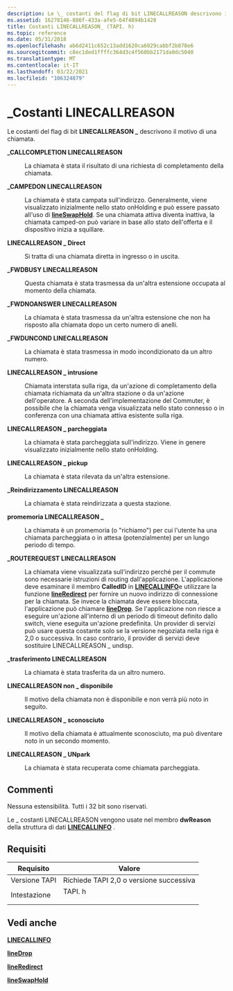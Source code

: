 ```yaml
---
description: Le \_ costanti del flag di bit LINECALLREASON descrivono il motivo di una chiamata.
ms.assetid: 16278146-886f-433a-afe5-64f4894b1428
title: Costanti LINECALLREASON_ (TAPI. h)
ms.topic: reference
ms.date: 05/31/2018
ms.openlocfilehash: ab6d2411c652c13add1620ca6029cabbf2b878e6
ms.sourcegitcommit: c8ec1ded1ffffc364d3c4f560bb2171da0dc5040
ms.translationtype: MT
ms.contentlocale: it-IT
ms.lasthandoff: 03/22/2021
ms.locfileid: "106324879"
---
```

# <a name="linecallreason_-constants"></a>\_Costanti LINECALLREASON

Le costanti del flag di bit **LINECALLREASON \_** descrivono il motivo di una chiamata.

<dl> <dt>

<span id="LINECALLREASON_CALLCOMPLETION"></span><span id="linecallreason_callcompletion"></span>**\_CALLCOMPLETION LINECALLREASON**
</dt> <dd> <dl> <dt>



La chiamata è stata il risultato di una richiesta di completamento della chiamata.


</dt> </dl> </dd> <dt>

<span id="LINECALLREASON_CAMPEDON"></span><span id="linecallreason_campedon"></span>**\_CAMPEDON LINECALLREASON**
</dt> <dd> <dl> <dt>



La chiamata è stata campata sull'indirizzo. Generalmente, viene visualizzato inizialmente nello stato onHolding e può essere passato all'uso di [**lineSwapHold**](/windows/desktop/api/Tapi/nf-tapi-lineswaphold). Se una chiamata attiva diventa inattiva, la chiamata camped-on può variare in base allo stato dell'offerta e il dispositivo inizia a squillare.


</dt> </dl> </dd> <dt>

<span id="LINECALLREASON_DIRECT"></span><span id="linecallreason_direct"></span>**LINECALLREASON \_ Direct**
</dt> <dd> <dl> <dt>



Si tratta di una chiamata diretta in ingresso o in uscita.


</dt> </dl> </dd> <dt>

<span id="LINECALLREASON_FWDBUSY"></span><span id="linecallreason_fwdbusy"></span>**\_FWDBUSY LINECALLREASON**
</dt> <dd> <dl> <dt>



Questa chiamata è stata trasmessa da un'altra estensione occupata al momento della chiamata.


</dt> </dl> </dd> <dt>

<span id="LINECALLREASON_FWDNOANSWER"></span><span id="linecallreason_fwdnoanswer"></span>**\_FWDNOANSWER LINECALLREASON**
</dt> <dd> <dl> <dt>



La chiamata è stata trasmessa da un'altra estensione che non ha risposto alla chiamata dopo un certo numero di anelli.


</dt> </dl> </dd> <dt>

<span id="LINECALLREASON_FWDUNCOND"></span><span id="linecallreason_fwduncond"></span>**\_FWDUNCOND LINECALLREASON**
</dt> <dd> <dl> <dt>



La chiamata è stata trasmessa in modo incondizionato da un altro numero.


</dt> </dl> </dd> <dt>

<span id="LINECALLREASON_INTRUDE"></span><span id="linecallreason_intrude"></span>**LINECALLREASON \_ intrusione**
</dt> <dd> <dl> <dt>



Chiamata interstata sulla riga, da un'azione di completamento della chiamata richiamata da un'altra stazione o da un'azione dell'operatore. A seconda dell'implementazione del Commuter, è possibile che la chiamata venga visualizzata nello stato connesso o in conferenza con una chiamata attiva esistente sulla riga.


</dt> </dl> </dd> <dt>

<span id="LINECALLREASON_PARKED"></span><span id="linecallreason_parked"></span>**LINECALLREASON \_ parcheggiata**
</dt> <dd> <dl> <dt>



La chiamata è stata parcheggiata sull'indirizzo. Viene in genere visualizzato inizialmente nello stato onHolding.


</dt> </dl> </dd> <dt>

<span id="LINECALLREASON_PICKUP"></span><span id="linecallreason_pickup"></span>**LINECALLREASON \_ pickup**
</dt> <dd> <dl> <dt>



La chiamata è stata rilevata da un'altra estensione.


</dt> </dl> </dd> <dt>

<span id="LINECALLREASON_REDIRECT"></span><span id="linecallreason_redirect"></span>**\_Reindirizzamento LINECALLREASON**
</dt> <dd> <dl> <dt>



La chiamata è stata reindirizzata a questa stazione.


</dt> </dl> </dd> <dt>

<span id="LINECALLREASON_REMINDER"></span><span id="linecallreason_reminder"></span>**promemoria LINECALLREASON \_**
</dt> <dd> <dl> <dt>



La chiamata è un promemoria (o "richiamo") per cui l'utente ha una chiamata parcheggiata o in attesa (potenzialmente) per un lungo periodo di tempo.


</dt> </dl> </dd> <dt>

<span id="LINECALLREASON_ROUTEREQUEST"></span><span id="linecallreason_routerequest"></span>**\_ROUTEREQUEST LINECALLREASON**
</dt> <dd> <dl> <dt>



La chiamata viene visualizzata sull'indirizzo perché per il commute sono necessarie istruzioni di routing dall'applicazione. L'applicazione deve esaminare il membro **CalledID** in [**LINECALLINFO**](/windows/desktop/api/Tapi/ns-tapi-linecallinfo)e utilizzare la funzione [**lineRedirect**](/windows/desktop/api/Tapi/nf-tapi-lineredirect) per fornire un nuovo indirizzo di connessione per la chiamata. Se invece la chiamata deve essere bloccata, l'applicazione può chiamare [**lineDrop**](/windows/desktop/api/Tapi/nf-tapi-linedrop). Se l'applicazione non riesce a eseguire un'azione all'interno di un periodo di timeout definito dallo switch, viene eseguita un'azione predefinita. Un provider di servizi può usare questa costante solo se la versione negoziata nella riga è 2,0 o successiva. In caso contrario, il provider di servizi deve sostituire LINECALLREASON \_ undisp.


</dt> </dl> </dd> <dt>

<span id="LINECALLREASON_TRANSFER"></span><span id="linecallreason_transfer"></span>**\_trasferimento LINECALLREASON**
</dt> <dd> <dl> <dt>



La chiamata è stata trasferita da un altro numero.


</dt> </dl> </dd> <dt>

<span id="LINECALLREASON_UNAVAIL"></span><span id="linecallreason_unavail"></span>**LINECALLREASON non \_ disponibile**
</dt> <dd> <dl> <dt>



Il motivo della chiamata non è disponibile e non verrà più noto in seguito.


</dt> </dl> </dd> <dt>

<span id="LINECALLREASON_UNKNOWN"></span><span id="linecallreason_unknown"></span>**LINECALLREASON \_ sconosciuto**
</dt> <dd> <dl> <dt>



Il motivo della chiamata è attualmente sconosciuto, ma può diventare noto in un secondo momento.


</dt> </dl> </dd> <dt>

<span id="LINECALLREASON_UNPARK"></span><span id="linecallreason_unpark"></span>**LINECALLREASON \_ UNpark**
</dt> <dd> <dl> <dt>



La chiamata è stata recuperata come chiamata parcheggiata.


</dt> </dl> </dd> </dl>

## <a name="remarks"></a>Commenti

Nessuna estensibilità. Tutti i 32 bit sono riservati.

Le \_ costanti LINECALLREASON vengono usate nel membro **dwReason** della struttura di dati [**LINECALLINFO**](/windows/desktop/api/Tapi/ns-tapi-linecallinfo) .

## <a name="requirements"></a>Requisiti



| Requisito | Valore |
|-------------------------|-----------------------------------------------------------------------------------|
| Versione TAPI<br/> | Richiede TAPI 2,0 o versione successiva<br/>                                             |
| Intestazione<br/>       | <dl> <dt>TAPI. h</dt> </dl> |



## <a name="see-also"></a>Vedi anche

<dl> <dt>

[**LINECALLINFO**](/windows/desktop/api/Tapi/ns-tapi-linecallinfo)
</dt> <dt>

[**lineDrop**](/windows/desktop/api/Tapi/nf-tapi-linedrop)
</dt> <dt>

[**lineRedirect**](/windows/desktop/api/Tapi/nf-tapi-lineredirect)
</dt> <dt>

[**lineSwapHold**](/windows/desktop/api/Tapi/nf-tapi-lineswaphold)
</dt> </dl>

 

 




